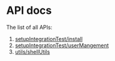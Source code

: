 # API docs
The list of all APIs:

1. [setupIntegrationTest/install](install-API)
1. [setupIntegrationTest/userMangement](userMangement-API)
1. [utils/shellUtils](shellUtils-API)